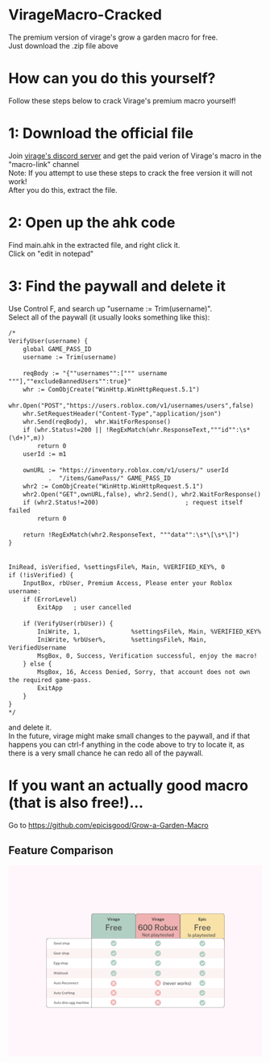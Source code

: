 # VirageMacro-Cracked
The premium version of virage's grow a garden macro for free.  
Just download the .zip file above

# How can you do this yourself?
Follow these steps below to crack Virage's premium macro yourself!


# 1: Download the official file
Join [virage's discord server](https://discord.gg/virage) and get the paid verion of Virage's macro in the "macro-link" channel  
Note: If you attempt to use these steps to crack the free version it will not work!  
After you do this, extract the file.  

# 2: Open up the ahk code
Find main.ahk in the extracted file, and right click it.  
Click on "edit in notepad"

# 3: Find the paywall and delete it
Use Control F, and search up "username := Trim(username)".  
Select all of the paywall (it usually looks something like this):  

```ahk
/*
VerifyUser(username) {
    global GAME_PASS_ID
    username := Trim(username)

    reqBody := "{""usernames"":[""" username """],""excludeBannedUsers"":true}"
    whr := ComObjCreate("WinHttp.WinHttpRequest.5.1")
    whr.Open("POST","https://users.roblox.com/v1/usernames/users",false)
    whr.SetRequestHeader("Content-Type","application/json")
    whr.Send(reqBody),  whr.WaitForResponse()
    if (whr.Status!=200 || !RegExMatch(whr.ResponseText,"""id"":\s*(\d+)",m))
        return 0
    userId := m1

    ownURL := "https://inventory.roblox.com/v1/users/" userId
           .  "/items/GamePass/" GAME_PASS_ID
    whr2 := ComObjCreate("WinHttp.WinHttpRequest.5.1")
    whr2.Open("GET",ownURL,false), whr2.Send(), whr2.WaitForResponse()
    if (whr2.Status!=200)                        ; request itself failed
        return 0

    return !RegExMatch(whr2.ResponseText, """data"":\s*\[\s*\]")
}


IniRead, isVerified, %settingsFile%, Main, %VERIFIED_KEY%, 0
if (!isVerified) {
    InputBox, rbUser, Premium Access, Please enter your Roblox username:
    if (ErrorLevel)
        ExitApp   ; user cancelled

    if (VerifyUser(rbUser)) {
        IniWrite, 1,              %settingsFile%, Main, %VERIFIED_KEY%
        IniWrite, %rbUser%,       %settingsFile%, Main, VerifiedUsername
        MsgBox, 0, Success, Verification successful, enjoy the macro!
    } else {
        MsgBox, 16, Access Denied, Sorry, that account does not own the required game-pass.
        ExitApp
    }
}
*/
```

and delete it.  
In the future, virage might make small changes to the paywall, and if that happens you can ctrl-f anything in the code above to try to locate it, as there is a very small chance he can redo all of the paywall.  

# If you want an actually good macro (that is also free!)...
Go to https://github.com/epicisgood/Grow-a-Garden-Macro  

## Feature Comparison
![Macro Comparison](./macro-comparison.png)



